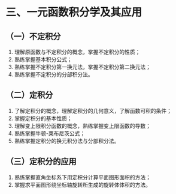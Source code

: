 # 三、一元函数积分学及其应用

## （一）不定积分

01. 理解原函数与不定积分的概念，掌握不定积分的性质；
02. 熟练掌握基本积分公式；
03. 熟练掌握不定积分第一换元法，掌握不定积分第二换元法；
04. 熟练掌握不定积分的分部积分法。

## （二）定积分

01. 了解定积分的概念，理解定积分的几何意义，了解函数可积的条件；
02. 掌握定积分的基本性质；
03. 理解变上限积分函数的概念，熟练掌握变上限函数的导数；
04. 熟练掌握牛顿-莱布尼茨公式；
05. 熟练掌握定积分的换元积分法与分部积分法。

## （三）定积分的应用

01. 熟练掌握直角坐标系下用定积分计算平面图形面积的方法；
02. 掌握求平面图形绕坐标轴旋转所生成的旋转体体积的方法。
